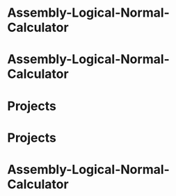 # Assembly-Logical-Normal-Calculator
# Assembly-Logical-Normal-Calculator
# Projects
# Projects
# Assembly-Logical-Normal-Calculator
